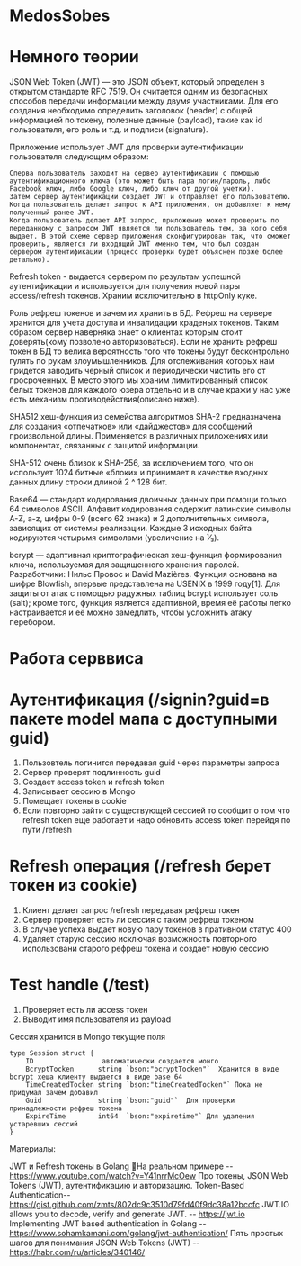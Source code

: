 # MedosSobes

# Немного теории

JSON Web Token (JWT) — это JSON объект, который определен в открытом стандарте RFC 7519. Он считается одним из безопасных способов передачи информации между двумя участниками. Для его создания необходимо определить заголовок (header) с общей информацией по токену, полезные данные (payload), такие как id пользователя, его роль и т.д. и подписи (signature).

Приложение использует JWT для проверки аутентификации пользователя следующим образом:

    Сперва пользователь заходит на сервер аутентификации с помощью аутентификационного ключа (это может быть пара логин/пароль, либо Facebook ключ, либо Google ключ, либо ключ от другой учетки).
    Затем сервер аутентификации создает JWT и отправляет его пользователю.
    Когда пользователь делает запрос к API приложения, он добавляет к нему полученный ранее JWT.
    Когда пользователь делает API запрос, приложение может проверить по переданному с запросом JWT является ли пользователь тем, за кого себя выдает. В этой схеме сервер приложения сконфигурирован так, что сможет проверить, является ли входящий JWT именно тем, что был создан сервером аутентификации (процесс проверки будет объяснен позже более детально).

Refresh token - выдается сервером по результам успешной аутентификации и используется для получения новой пары access/refresh токенов. Храним исключительно в httpOnly куке.

Роль рефреш токенов и зачем их хранить в БД. Рефреш на сервере хранится для учета доступа и инвалидации краденых токенов. Таким образом сервер наверняка знает о клиентах которым стоит доверять(кому позволено авторизоваться). Если не хранить рефреш токен в БД то велика вероятность того что токены будут бесконтрольно гулять по рукам злоумышленников. Для отслеживания которых нам придется заводить черный список и периодически чистить его от просроченных. В место этого мы храним лимитированный список белых токенов для каждого юзера отдельно и в случае кражи у нас уже есть механизм противодействия(описано ниже).

SHA512 хеш-функция из семейства алгоритмов SHA-2 предназначена для создания «отпечатков» или «дайджестов» для сообщений произвольной длины. Применяется в различных приложениях или компонентах, связанных с защитой информации. 

SHA-512 очень близок к SHA-256, за исключением того, что он использует 1024 битные «блоки» и принимает в качестве входных данных длину строки длиной 2 ^ 128 бит. 

Base64 — стандарт кодирования двоичных данных при помощи только 64 символов ASCII. Алфавит кодирования содержит латинские символы A-Z, a-z, цифры 0-9 (всего 62 знака) и 2 дополнительных символа, зависящих от системы реализации. Каждые 3 исходных байта кодируются четырьмя символами (увеличение на ¹⁄₃). 

bcrypt — адаптивная криптографическая хеш-функция формирования ключа, используемая для защищенного хранения паролей. Разработчики: Нильс Провос и David Mazières. Функция основана на шифре Blowfish, впервые представлена на USENIX в 1999 году[1]. Для защиты от атак с помощью радужных таблиц bcrypt использует соль (salt); кроме того, функция является адаптивной, время её работы легко настраивается и её можно замедлить, чтобы усложнить атаку перебором. 


# Работа серввиса
# Аутентификация (/signin?guid=в пакете model мапа с доступными guid)

1) Пользовтель логинится передавая guid через параметры запроса
2) Сервер проверят подлинность guid
3) Создает access token и refresh token
4) Записывает сессию в Mongo 
5) Помещает токены в cookie
6) Если повторно зайти с существующей сессией то сообщит о том что refresh token еще работает и надо обновить access token перейдя по пути /refresh


# Refresh операция (/refresh берет токен из cookie)
1) Клиент делает запрос /refresh передавая рефреш токен
2) Сервер проверяет есть ли сессия с таким рефреш токеном
3) В случае успеха выдает новую пару токенов в пративном статус 400
4) Удаляет старую сессию исключая возможность повторного использовани старого рефреш токена и создает новую сессию

# Test handle (/test)
1) Проверяет есть ли access токен 
2) Выводит имя пользователя из payload 
   
Сессия хранится в Mongo текущие поля  
``` 
type Session struct {
    ID                 автоматически создается монго
	BcryptTocken      string `bson:"bcryptTocken"`  Хранится в виде bcrypt хеша клиенту выдается в виде base 64
	TimeCreatedTocken string `bson:"timeCreatedTocken"` Пока не придумал зачем добавил 
	Guid              string `bson:"guid"`  Для проверки принадлежности рефреш токена
	ExpireTime        int64  `bson:"expiretime"` Для удаления устаревших сессий
} 

```



Материалы:

JWT и Refresh токены в Golang 🚀На реальном примере -- https://www.youtube.com/watch?v=Y41nrrMcOew
Про токены, JSON Web Tokens (JWT), аутентификацию и авторизацию. Token-Based Authentication-- https://gist.github.com/zmts/802dc9c3510d79fd40f9dc38a12bccfc
JWT.IO allows you to decode, verify and generate JWT. -- https://jwt.io
Implementing JWT based authentication in Golang -- https://www.sohamkamani.com/golang/jwt-authentication/
Пять простых шагов для понимания JSON Web Tokens (JWT) -- https://habr.com/ru/articles/340146/